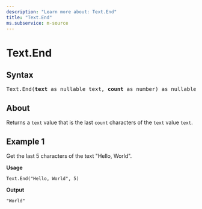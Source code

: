 ```yaml
---
description: "Learn more about: Text.End"
title: "Text.End"
ms.subservice: m-source
---
```

# Text.End

## Syntax

<pre>
Text.End(<b>text</b> as nullable text, <b>count</b> as number) as nullable text
</pre> 
  
## About

Returns a `text` value that is the last `count` characters of the `text` value `text`.

## Example 1

Get the last 5 characters of the text "Hello, World".

**Usage**

```powerquery-m
Text.End("Hello, World", 5)
```

**Output**

`"World"`
